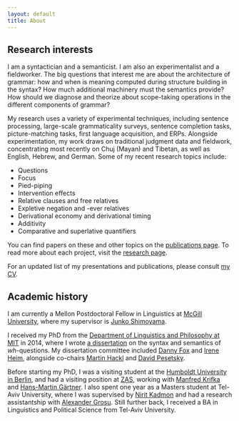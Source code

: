 ```yaml
---
layout: default
title: About
---
```


Research interests
------------------

I am a syntactician and a semanticist. I am also an experimentalist and a fieldworker. The big questions that interest me are about the architecture of grammar: how and when is meaning computed during structure building in the syntax? How much additional machinery must the semantics provide? How should we diagnose and theorize about scope-taking operations in the different components of grammar? 

My research uses a variety of experimental techniques, including sentence processing, large-scale grammaticality surveys, sentence completion tasks, picture-matching tasks, first language acquisition, and ERPs. Alongside experimentation, my work draws on traditional judgment data and fieldwork, concentrating most recently on Chuj (Mayan) and Tibetan, as well as English, Hebrew, and German. Some of my recent research topics include:

* Questions
* Focus 
* Pied-piping 
* Intervention effects
* Relative clauses and free relatives
* Expletive negation and -ever relatives
* Derivational economy and derivational timing
* Additivity
* Comparative and superlative quantifiers

You can find papers on these and other topics on the [publications page](www.hkotek.com/publications). To read more about each project, visit the [research page](www.hkotek.com/research).
 
For an updated list of my presentations and publications, please consult [my CV](KotekCV.pdf).


Academic history
----------------

I am currently a Mellon Postdoctoral Fellow in Linguistics at [McGill University](https://www.mcgill.ca/linguistics/department-linguistics), where my supervisor is [Junko Shimoyama](https://sites.google.com/site/junkoshimoyama/). 

I received my PhD from the [Department of Linguistics and Philosophy at MIT](http://web.mit.edu/linguistics/) in 2014, where I wrote [a dissertation](http://ling.auf.net/lingbuzz/002231/current.pdf?_s=mFXst8rtWr5B1Rhc) on the syntax and semantics of *wh*-questions. My dissertation committee included [Danny Fox](http://web.mit.edu/linguistics/people/faculty/fox/index.html) and [Irene Heim](http://web.mit.edu/linguistics/people/faculty/heim/), alongside co-chairs [Martin Hackl](http://web.mit.edu/hackl/www/) and [David Pesetsky](http://web.mit.edu/linguistics/people/faculty/pesetsky/). 

Before starting my PhD, I was a visiting student at the [Humboldt University in Berlin](https://www.linguistik.hu-berlin.de/en), and had a visiting position at [ZAS](http://www.zas.gwz-berlin.de/), working with [Manfred Krifka](https://www.linguistik.hu-berlin.de/de/institut/professuren/sprachwissenschaft/mitarbeiter/krifka) and [Hans-Martin Gärtner](http://www.nytud.mta.hu/depts/tlp/gaertner/publist.html). I also spent one year as a Masters student at Tel-Aviv University, where I was supervised by [Nirit Kadmon](http://humanities.tau.ac.il/segel/kadmon/) and had a research assistantship with [Alexander Grosu](http://www.tau.ac.il/~grosua/). Still further back, I received a BA in Linguistics and Political Science from Tel-Aviv University.
